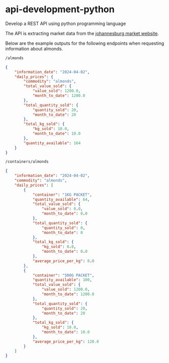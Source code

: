 # api-development-python

Develop a REST API using python programming language

The API is extracting market data from the [johannesburg market website](https://joburgmarket.co.za/jhbmarket/jhb-market/dailyprices.php?).

Below are the example outputs for the following endpoints when requesting information about almonds.

```bash
/almonds
```

```json
{
    "information_date": "2024-04-02",
    "daily_prices": {
        "commodity": "almonds",
        "total_value_sold": {
            "value_sold": 1200.0,
            "month_to_date": 1200.0
        },
        "total_quantity_sold": {
            "quantity_sold": 20,
            "month_to_date": 20
        },
        "total_kg_sold": {
            "kg_sold": 10.0,
            "month_to_date": 10.0
        },
        "quantity_available": 164
    }
}
```

```bash
/containers/almonds
```

```json
{
    "information_date": "2024-04-02",
    "commodity": "almonds",
    "daily_prices": [
        {
            "container": "1KG PACKET",
            "quantity_available": 64,
            "total_value_sold": {
                "value_sold": 0.0,
                "month_to_date": 0.0
            },
            "total_quantity_sold": {
                "quantity_sold": 0,
                "month_to_date": 0
            },
            "total_kg_sold": {
                "kg_sold": 0.0,
                "month_to_date": 0.0
            },
            "average_price_per_kg": 0.0
        },
        {
            "container": "500G PACKET",
            "quantity_available": 100,
            "total_value_sold": {
                "value_sold": 1200.0,
                "month_to_date": 1200.0
            },
            "total_quantity_sold": {
                "quantity_sold": 20,
                "month_to_date": 20
            },
            "total_kg_sold": {
                "kg_sold": 10.0,
                "month_to_date": 10.0
            },
            "average_price_per_kg": 120.0
        }
    ]
}
```